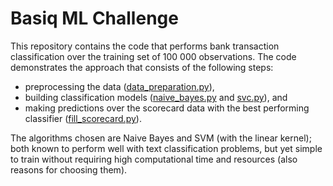 # Basiq ML Challenge

This repository contains the code that performs bank transaction classification over the training set of 100 000 observations. The code demonstrates the approach that consists of the following steps:
- preprocessing the data ([data_preparation.py](data_preparation.py)),
- building classification models ([naive_bayes.py](naive_bayes.py) and [svc.py](svc.py)), and
- making predictions over the scorecard data with the best performing classifier ([fill_scorecard.py](fill_scorecard.py)). 

The algorithms chosen are Naive Bayes and SVM (with the linear kernel); both known to perform well with text classification problems, but yet simple to train without requiring high computational time and resources (also reasons for choosing them).